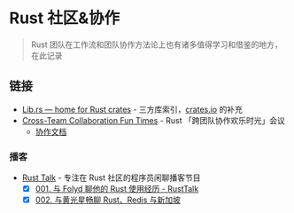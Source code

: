 # Rust 社区&协作

> Rust 团队在工作流和团队协作方法论上也有诸多值得学习和借鉴的地方，在此记录

## 链接
- [Lib.rs — home for Rust crates](https://lib.rs/) - 三方库索引，[crates.io](https://crates.io/) 的补充
- [Cross-Team Collaboration Fun Times](https://rust-ctcft.github.io/ctcft/) - Rust 「跨团队协作欢乐时光」会议
  - [协作文档](https://hackmd.io/@rust-ctcft)

### 播客
- [Rust Talk](https://github.com/RustTalk/rusttalk.github.io) - 专注在 Rust 社区的程序员闲聊播客节目
	- [x] [001. 与 Folyd 聊他的 Rust 使用经历 - RustTalk](https://www.xiaoyuzhoufm.com/episode/61effdd0c999d90198f1ba90?s=eyJ1IjogIjVlN2RkYTkwMGE3YmQ4MDljMmU4N2MxMSJ9)
	- [x] [002. 与黄光星畅聊 Rust、Redis 与新加坡](https://www.xiaoyuzhoufm.com/episode/61fa9540c120ae716dbddd36)